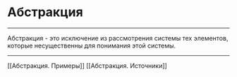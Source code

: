 # Абстракция

---

Абстракция - это исключение из рассмотрения системы тех элементов, которые несущественны для понимания этой системы.

---

[[Абстракция. Примеры]]
[[Абстракция. Источники]]